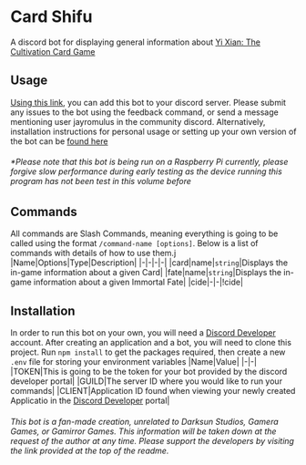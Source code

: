 # Card Shifu
A discord bot for displaying general information about [Yi Xian: The Cultivation Card Game](https://store.steampowered.com/app/1948800/Yi_Xian_The_Cultivation_Card_Game/)

## Usage
[Using this link](https://discord.com/oauth2/authorize?client_id=1283122235053314088), you can add this bot to your discord server. Please submit any issues to the bot using the feedback command, or send a message mentioning user jayromulus in the community discord. Alternatively, installation instructions for personal usage or setting up your own version of the bot can be [found here](#installation)

###### *Please note that this bot is being run on a Raspberry Pi currently, please forgive slow performance during early testing as the device running this program has not been test in this volume before

## Commands
All commands are Slash Commands, meaning everything is going to be called using the format `/command-name [options]`. Below is a list of commands with details of how to use them.j
|Name|Options|Type|Description|
|-|-|-|-|
|card|name|`string`|Displays the in-game information about a given Card|
|fate|name|`string`|Displays the in-game information about a given Immortal Fate|
|cide|-|-|!cide|

## Installation
In order to run this bot on your own, you will need a [Discord Developer](https://discord.com/developers/) account. After creating an application and a bot, you will need to clone this project. Run `npm install` to get the packages required, then create a new `.env` file for storing your environment variables
|Name|Value|
|-|-|
|TOKEN|This is going to be the token for your bot provided by the discord developer portal|
|GUILD|The server ID where you would like to run your commands|
|CLIENT|Application ID found when viewing your newly created Applicatio in the [Discord Developer](https://discord.com/developers/) portal|

###### This bot is a fan-made creation, unrelated to Darksun Studios, Gamera Games, or Gamirror Games. This information will be taken down at the request of the author at any time. Please support the developers by visiting the link provided at the top of the readme.